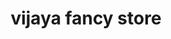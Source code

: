 ---
title: "vijaya fancy store"
url: /vanasthaslipuram-hyderabad/vijaya-fancy-store/
shop: Modehaus
---
